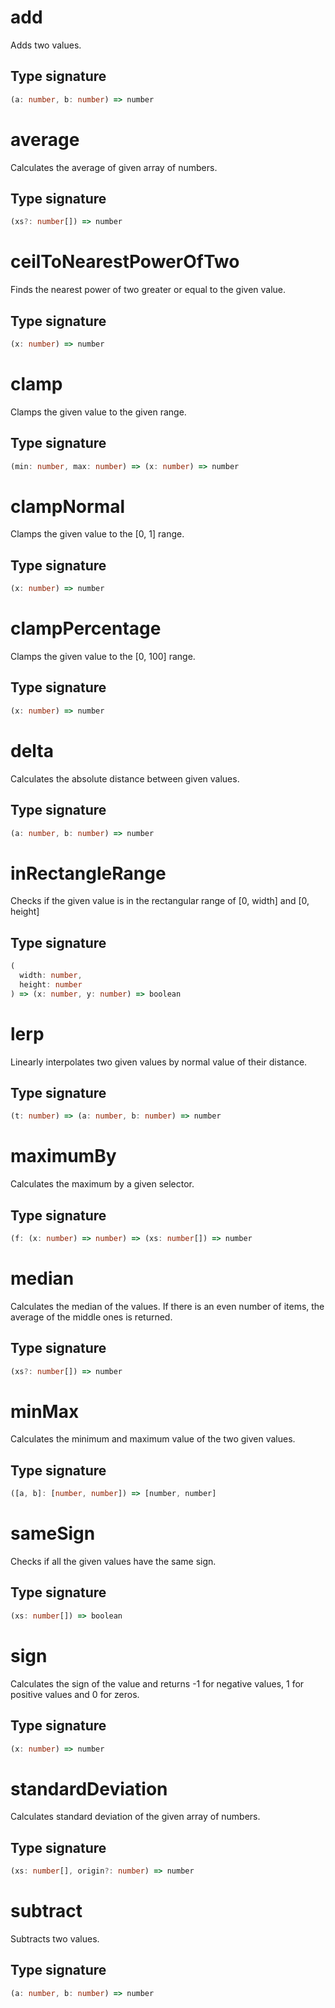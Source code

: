 # add

Adds two values.

## Type signature

<!-- prettier-ignore-start -->
```typescript
(a: number, b: number) => number
```
<!-- prettier-ignore-end -->

# average

Calculates the average of given array of numbers.

## Type signature

<!-- prettier-ignore-start -->
```typescript
(xs?: number[]) => number
```
<!-- prettier-ignore-end -->

# ceilToNearestPowerOfTwo

Finds the nearest power of two greater or equal to the given value.

## Type signature

<!-- prettier-ignore-start -->
```typescript
(x: number) => number
```
<!-- prettier-ignore-end -->

# clamp

Clamps the given value to the given range.

## Type signature

<!-- prettier-ignore-start -->
```typescript
(min: number, max: number) => (x: number) => number
```
<!-- prettier-ignore-end -->

# clampNormal

Clamps the given value to the [0, 1] range.

## Type signature

<!-- prettier-ignore-start -->
```typescript
(x: number) => number
```
<!-- prettier-ignore-end -->

# clampPercentage

Clamps the given value to the [0, 100] range.

## Type signature

<!-- prettier-ignore-start -->
```typescript
(x: number) => number
```
<!-- prettier-ignore-end -->

# delta

Calculates the absolute distance between given values.

## Type signature

<!-- prettier-ignore-start -->
```typescript
(a: number, b: number) => number
```
<!-- prettier-ignore-end -->

# inRectangleRange

Checks if the given value is in the rectangular range of [0, width] and [0, height]

## Type signature

<!-- prettier-ignore-start -->
```typescript
(
  width: number,
  height: number
) => (x: number, y: number) => boolean
```
<!-- prettier-ignore-end -->

# lerp

Linearly interpolates two given values by normal value of their distance.

## Type signature

<!-- prettier-ignore-start -->
```typescript
(t: number) => (a: number, b: number) => number
```
<!-- prettier-ignore-end -->

# maximumBy

Calculates the maximum by a given selector.

## Type signature

<!-- prettier-ignore-start -->
```typescript
(f: (x: number) => number) => (xs: number[]) => number
```
<!-- prettier-ignore-end -->

# median

Calculates the median of the values. If there is an even number of items, the average of the middle ones is returned.

## Type signature

<!-- prettier-ignore-start -->
```typescript
(xs?: number[]) => number
```
<!-- prettier-ignore-end -->

# minMax

Calculates the minimum and maximum value of the two given values.

## Type signature

<!-- prettier-ignore-start -->
```typescript
([a, b]: [number, number]) => [number, number]
```
<!-- prettier-ignore-end -->

# sameSign

Checks if all the given values have the same sign.

## Type signature

<!-- prettier-ignore-start -->
```typescript
(xs: number[]) => boolean
```
<!-- prettier-ignore-end -->

# sign

Calculates the sign of the value and returns -1 for negative values, 1 for positive values and 0 for zeros.

## Type signature

<!-- prettier-ignore-start -->
```typescript
(x: number) => number
```
<!-- prettier-ignore-end -->

# standardDeviation

Calculates standard deviation of the given array of numbers.

## Type signature

<!-- prettier-ignore-start -->
```typescript
(xs: number[], origin?: number) => number
```
<!-- prettier-ignore-end -->

# subtract

Subtracts two values.

## Type signature

<!-- prettier-ignore-start -->
```typescript
(a: number, b: number) => number
```
<!-- prettier-ignore-end -->
